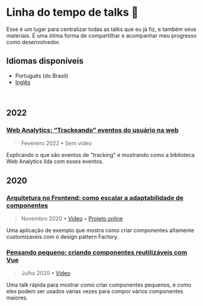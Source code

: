 # Linha do tempo de talks :seedling:
Esse é um lugar para centralizar todas as talks que eu já fiz, e também seus materiais. É uma ótima forma de compartilhar e acompanhar meu progresso como desenvolvedor.

## Idiomas disponíveis
- Português (do Brasil)
- [Inglês](/README.md)

<br>

## 2022

### [Web Analytics: “Trackeando” eventos do usuário na web](https://github.com/emkis/Talks/tree/main/Web%20Analytics%20-%20Tracking%20user%20events%20on%20the%20web)

> Fevereiro 2022 • Sem video

Explicando o que são eventos de "tracking" e mostrando como a biblioteca Web Analytics lida com esses eventos.

## 2020

### [Arquitetura no Frontend: como escalar a adaptabilidade de componentes](https://github.com/emkis/Talks/tree/main/Frontend%20architecture%20-%20How%20to%20scale%20component%20adaptability)

> Novembro 2020 • [Video](https://youtu.be/gy_JZaXBykM) • [Projeto online](https://vigorous-hugle-eae992.netlify.app)

Uma aplicação de exemplo que mostra como criar componentes altamente customizaveis com o design pattern Factory.


### [Pensando pequeno: criando componentes reutilizáveis com Vue](https://github.com/emkis/Talks/tree/main/Thinking%20small%20-%20Creating%20reusable%20components%20with%20Vue)

> Julho 2020 • [Video](https://youtu.be/gy_JZaXBykM)

Uma talk rápida para mostrar como criar componentes pequenos, e como eles podem ser usados várias vezes para compor vários componentes maiores.
